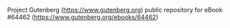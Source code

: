 Project Gutenberg (https://www.gutenberg.org) public repository for
eBook #64462 (https://www.gutenberg.org/ebooks/64462)
